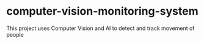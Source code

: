 # computer-vision-monitoring-system
This project uses Computer Vision and AI to detect and track movement of people
